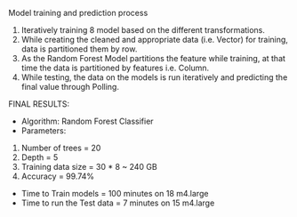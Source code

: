 Model training and prediction process
1. Iteratively training 8 model based on the different transformations.  
2. While creating the cleaned and appropriate data (i.e. Vector) for training, data is partitioned them by row.  
3. As the Random Forest Model partitions the feature while training, at that time the data is partitioned by features i.e. Column.  
4. While testing, the data on the models is run iteratively and predicting the final value through Polling.  

FINAL RESULTS:  
- Algorithm: Random Forest Classifier  
- Parameters:  
1. Number of trees = 20  
2. Depth = 5  
3. Training data size = 30 * 8 ~ 240 GB  
4. Accuracy = 99.74%  
- Time to Train models = 100 minutes on 18 m4.large  
- Time to run the Test data = 7 minutes on 15 m4.large  
